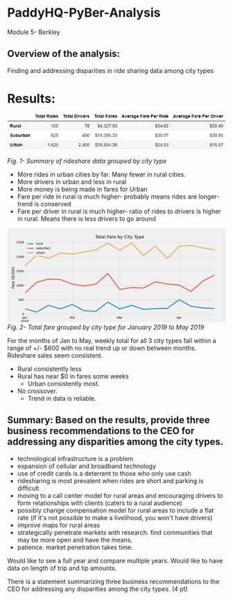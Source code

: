 # PaddyHQ-PyBer-Analysis
Module 5- Berkley
## Overview of the analysis:
Finding and addressing disparities in ride sharing data among city types
# Results: 
![Fig 1](./Analysis/fig10.png)

*Fig. 1- Summary of rideshare data grouped by city type*

* More rides in urban cities by far. Many fewer in rural cities. 
* More drivers in urban and less in rural
* More money is being made in fares for Urban
* Fare per ride in rural is much higher- probably means rides are longer- trend is conserved
* Fare per driver in rural is much higher- ratio of rides to drivers is higher in rural. Means there is less drivers to go around

![Fig 2](./Analysis/fig9.png)
*Fig. 2- Total fare grouped by city type for January 2019 to May 2019*

For the months of Jan to May, weekly total for all 3 city types fall within a range of +/- $600 with no real trend up or down between months. Rideshare sales seem consistent.

* Rural consistently less
* Rural has near $0 in fares some weeks
  * Urban consistently most. 
* No crossover. 
    * Trend in data is reliable.

## Summary: Based on the results, provide three business recommendations to the CEO for addressing any disparities among the city types.

* technological infrastructure is a problem
* expansion of cellular and broadband technology
* use of credit cards is a deterrent to those who only use cash
* ridesharing is most prevalent when rides are short and parking is difficult
* moving to a call center model for rural areas and encouraging drivers to form relationships with clients (caters to a rural audience)
* possibly change compensation model for rural areas to include a flat rate (if it's not possible to make a livelihood, you won't have drivers)
* improve maps for rural areas
* strategically penetrate markets with research. find communities that may be more open and have the means.
* patience. market penetration takes time.

Would like to see a full year and compare multiple years. Would like to have data on length of trip and tip amounts.

There is a statement summarizing three business recommendations to the CEO for addressing any disparities among the city types. (4 pt)